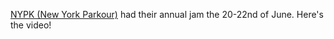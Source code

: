 [NYPK (New York Parkour)](www.nyparkour.com "New York Parkour") had their annual jam the 20-22nd of June. Here's the video!

<object width="425" height="344"><param name="movie" value="http://www.youtube.com/v/xNmoB1H38-U&amp;hl=en&amp;fs=1"><param name="allowFullScreen" value="true"><embed src="http://www.youtube.com/v/xNmoB1H38-U&amp;hl=en&amp;fs=1" type="application/x-shockwave-flash" allowfullscreen="true" width="425" height="344"></object>